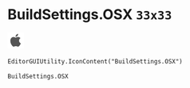 # BuildSettings.OSX `33x33`
<img src="/img/BuildSettings.OSX.png" width=33 height=33>

``` CSharp
EditorGUIUtility.IconContent("BuildSettings.OSX")
```
```
BuildSettings.OSX
```

